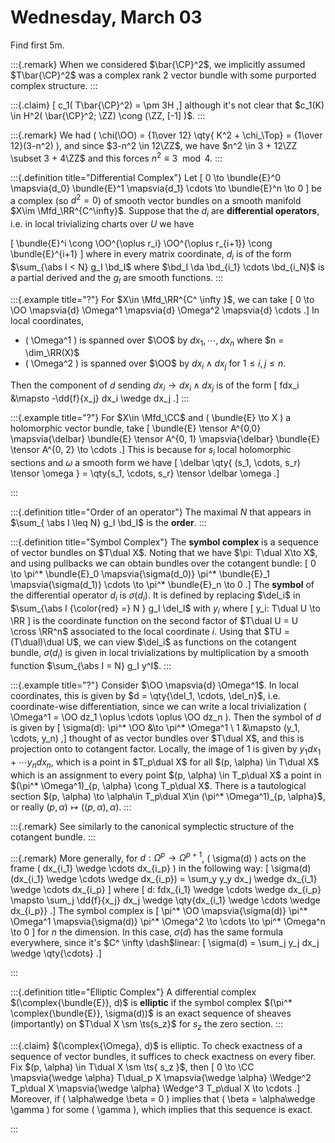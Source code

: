 # Wednesday, March 03

Find first 5m.


:::{.remark}
When we considered $\bar{\CP}^2$, we implicitly assumed $T\bar{\CP}^2$ was a complex rank 2 vector bundle with some purported complex structure.
:::

:::{.claim}
\[
c_1( T\bar{\CP}^2) = \pm 3H
,\]
although it's not clear that $c_1(K) \in H^2( \bar{\CP}^2; \ZZ) \cong (\ZZ, [-1] )$.
:::

:::{.remark}
We had \( \chi(\OO) = {1\over 12} \qty{ K^2 + \chi_\Top} = {1\over 12}(3-n^2) \), and since $3-n^2 \in 12\ZZ$, we have $n^2 \in 3 + 12\ZZ \subset 3 + 4\ZZ$ and this forces $n^2 \equiv 3 \mod 4$.
:::

:::{.definition title="Differential Complex"}
Let 
\[
0 \to \bundle{E}^0 \mapsvia{d_0} \bundle{E}^1 \mapsvia{d_1} \cdots \to \bundle{E}^n \to 0
\]
be a complex (so $d^2 = 0$) of smooth vector bundles on a smooth manifold $X\im \Mfd_\RR^{C^\infty}$.
Suppose that the $d_i$ are **differential operators**, i.e. in local trivializing charts over $U$ we have 

\[
\bundle{E}^i \cong \OO^{\oplus r_i} \OO^{\oplus r_{i+1}} \cong \bundle{E}^{i+1}
\]
where in every matrix coordinate, $d_i$ is of the form $\sum_{\abs I < N} g_I \bd_I$ where $\bd_I \da \bd_{i_1} \cdots \bd_{i_N}$ is a partial derived and the $g_I$ are smooth functions.
:::

:::{.example title="?"}
For $X\in \Mfd_\RR^{C^ \infty }$, we can take 
\[
0 \to \OO \mapsvia{d} \Omega^1 \mapsvia{d} \Omega^2 \mapsvia{d} \cdots
.\]
In local coordinates, 

- \( \Omega^1 \) is spanned over $\OO$ by $dx_1, \cdots, dx_n$ where $n = \dim_\RR(X)$
- \( \Omega^2 \) is spanned over $\OO$ by $dx_i \wedge dx_j$ for $1\leq i, j \leq n$.

Then the component of $d$ sending $dx_i \to dx_i \wedge dx_j$ is of the form
\[
fdx_i &\mapsto -\dd{f}{x_j} dx_i \wedge dx_j
.\]
:::

:::{.example title="?"}
For $X\in \Mfd_\CC$ and \( \bundle{E} \to X \) a holomorphic vector bundle, take
\[
\bundle{E} \tensor A^{0,0} \mapsvia{\delbar} \bundle{E} \tensor A^{0, 1} \mapsvia{\delbar} \bundle{E} \tensor A^{0, 2} \to \cdots
.\]
This is because for $s_i$ local holomorphic sections and $\omega$ a smooth form we have
\[
\delbar \qty{ (s_1, \cdots, s_r) \tensor \omega } = \qty{s_1, \cdots, s_r} \tensor \delbar \omega
.\]


:::

:::{.definition title="Order of an operator"}
The maximal $N$ that appears in $\sum_{ \abs I \leq N} g_I \bd_I$ is the **order**.
:::

:::{.definition title="Symbol Complex"}
The **symbol complex** is a sequence of vector bundles on $T\dual X$.
Noting that we have $\pi: T\dual X\to X$, and using pullbacks we can obtain bundles over the cotangent bundle:
\[
0 \to \pi^* \bundle{E}_0 \mapsvia{\sigma(d_0)} \pi^* \bundle{E}_1 \mapsvia{\sigma(d_1)} \cdots \to \pi^* \bundle{E}_n \to 0
.\]
The **symbol** of the differential operator $d_i$ is $\sigma(d_i)$.
It is defined by replacing $\del_i$ in $\sum_{\abs I {\color{red} =} N } g_I \del_I$ with $y_i$ where
\[
y_i: T\dual U \to \RR
\]
is the coordinate function on the second factor of $T\dual U = U \cross \RR^n$ associated to the local coordinate $i$.
Using that $TU = (T\dual)\dual U$, we can view $\del_i$ as functions on the cotangent bundle, $\sigma(d_i)$ is given in local trivializations by multiplication by a smooth function $\sum_{\abs I = N} g_I y^I$.
:::


:::{.example title="?"}
Consider $\OO \mapsvia{d} \Omega^1$.
In local coordinates, this is given by $d = \qty{\del_1, \cdots, \del_n}$, i.e. coordinate-wise differentiation, since we can write a local trivialization \( \Omega^1 = \OO dz_1 \oplus \cdots \oplus \OO dz_n \).
Then the symbol of $d$ is given by
\[
\sigma(d): \pi^* \OO &\to \pi^* \Omega^1 \\
1 &\mapsto (y_1, \cdots, y_n) 
,\]
thought of as vector bundles over $T\dual X$, and this is projection onto to cotangent factor.
Locally, the image of 1 is given by $y_1 dx_1 + \cdots y_n dx_n$, which is a point in $T_p\dual X$ for all $(p, \alpha) \in T\dual X$ which is an assignment to every point $(p, \alpha) \in T_p\dual X$ a point in $(\pi^* \Omega^1)_{p, \alpha} \cong T_p\dual X$.
There is a tautological section $(p, \alpha) \to \alpha\in T_p\dual X\in (\pi^* \Omega^1)_{p, \alpha}$, or really $(p, \alpha) \mapsto ( (p, \alpha), \alpha)$.
:::


:::{.remark}
See similarly to the canonical symplectic structure of the cotangent bundle.
:::



:::{.remark}
More generally, for $d: \Omega^p \to \Omega^{p+1}$, \( \sigma(d) \) acts on the frame \( dx_{i_1} \wedge \cdots dx_{i_p} \) in the following way:
\[
\sigma(d)(dx_{i_1} \wedge \cdots \wedge dx_{i_p}) = \sum_y y_y dx_j \wedge dx_{i_1} \wedge \cdots dx_{i_p}
\]
where
\[
d: fdx_{i_1} \wedge \cdots \wedge dx_{i_p} \mapsto \sum_j \dd{f}{x_j} dx_j \wedge \qty{dx_{i_1} \wedge \cdots \wedge dx_{i_p}}
.\]
The symbol complex is 
\[
\pi^* \OO \mapsvia{\sigma(d)} \pi^* \Omega^1 \mapsvia{\sigma(d)} \pi^* \Omega^2 \to \cdots \to \pi^* \Omega^n \to 0
\]
for $n$ the dimension. 
In this case, $\sigma(d)$ has the same formula everywhere, since it's $C^ \infty \dash$linear:
\[
\sigma(d) = \sum_j y_j dx_j \wedge \qty{\cdots}
.\]


:::


:::{.definition title="Elliptic Complex"}
A differential complex $(\complex{\bundle{E}}, d)$ is **elliptic** if the symbol complex $(\pi^* \complex{\bundle{E}}, \sigma(d))$ is an exact sequence of sheaves (importantly) on $T\dual X \sm \ts{s_z}$ for $s_z$ the zero section.
:::


:::{.claim}
$(\complex{\Omega}, d)$ is elliptic.
To check exactness of a sequence of vector bundles, it suffices to check exactness on every fiber.
Fix $(p, \alpha) \in T\dual X \sm \ts{ s_z }$, then
\[
0 \to \CC \mapsvia{\wedge \alpha}  T\dual_p X \mapsvia{\wedge \alpha}  \Wedge^2 T_p\dual X \mapsvia{\wedge \alpha}  \Wedge^3 T_p\dual X \to \cdots
.\]
Moreover, if \( \alpha\wedge \beta = 0 \) implies that \( \beta = \alpha\wedge \gamma \) for some \( \gamma \), which implies that this sequence is exact.


:::









